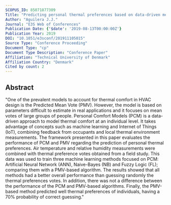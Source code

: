 ```yaml
---
SCOPUS_ID: 85071877309
Title: "Predicting personal thermal preferences based on data-driven methods"
Author: "Aguilera J.J."
Journal: "E3S Web of Conferences"
Publication Date: {'$date': '2019-08-13T00:00:00Z'}
Publication Year: 2019
DOI: "10.1051/e3sconf/201911105015"
Source Type: "Conference Proceeding"
Document Type: "cp"
Document Type Description: "Conference Paper"
Affiliation: "Technical University of Denmark"
Affiliation Country: "Denmark"
Cited by count: 2
---
```


## Abstract
"One of the prevalent models to account for thermal comfort in HVAC design is the Predicted Mean Vote (PMV). However, the model is based on parameters difficult to estimate in real applications and it focuses on mean votes of large groups of people. Personal Comfort Models (PCM) is a data-driven approach to model thermal comfort at an individual level. It takes advantage of concepts such as machine learning and Internet of Things (IoT), combining feedback from occupants and local thermal environment measurements. The framework presented in this paper evaluates the performance of PCM and PMV regarding the prediction of personal thermal preferences. Air temperature and relative humidity measurements were combined with thermal preference votes obtained from a field study. This data was used to train three machine learning methods focused on PCM: Artificial Neural Network (ANN), Naive-Bayes (NB) and Fuzzy Logic (FL); comparing them with a PMV-based algorithm. The results showed that all methods had a better overall performance than guessing randomly the thermal preferences votes. In addition, there was not a difference between the performance of the PCM and PMV-based algorithms. Finally, the PMV-based method predicted well thermal preferences of individuals, having a 70% probability of correct guessing."
